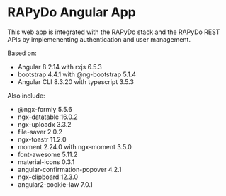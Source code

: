 # RAPyDo Angular App

This web app is integrated with the RAPyDo stack and the RAPyDo REST APIs by implemenenting authentication and user management.

Based on:

*   Angular 8.2.14 with rxjs 6.5.3
*   bootstrap 4.4.1 with @ng-bootstrap 5.1.4
*   Angular CLI 8.3.20 with typescript 3.5.3

Also include:

*   @ngx-formly 5.5.6
*   ngx-datatable 16.0.2
*   ngx-uploadx 3.3.2
*   file-saver 2.0.2
*   ngx-toastr 11.2.0
*   moment 2.24.0 with ngx-moment 3.5.0
*   font-awesome 5.11.2
*   material-icons 0.3.1
*   angular-confirmation-popover 4.2.1
*   ngx-clipboard 12.3.0
*   angular2-cookie-law 7.0.1
